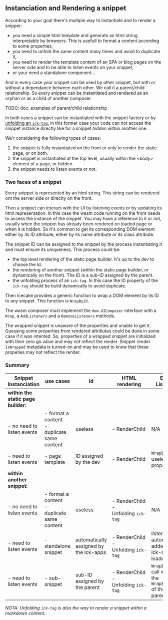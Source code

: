 ## Instanciation and Rendering a snippet

According to your goal there's multiple way to instantiate and to render a snipper: 

- you need a simple html template and generate an html string interpretable by browsers. This is usefull to format a content according to some properties,
- you need to unfold the same content many times and avoid to duplicate it,
- you need to render the template content of an SPA or blog pages on the server side and to be able to listen events on your snippet,
- or your need a standalone component...

And in every case your snippet can be used by other snippet, but with or without a dependance between each other. We call it a parent/child relationship. So every snippet can be instantiated and rendered as an orphan or as a child of another composer.

TODO: doc: examples of parent/child relationship

In both cases a snippet can be instantiated with the snippet factory or by [unfolding an `ick-tag`], in this former case your code can not access the snippet instance directly like for a snippet _hidden_ within another one.

We'r considering the following types of cases:

1. the snippet is fully instantiated on the front or only to render the static page, or on both.
1. the snippet is instantiated at the top level, usually within the &lt;body&gt; element of a page, or hidden.
1. the snippet needs to listen events or not.


### Two faces of a snippet

Every snippet is represented by an html string. This string can be rendered ont the server side or direclty on the front. 

Then a snippet can interact with the UI by listening events or by updating its html representation. In this case the wasm code running on the front needs to access the instance of the snippet. You may have a reference to it or not, usually when the snippet has already been rendered on loaded page or when it is hidden. So it's common to get its corresponding DOM element either by its ID attribute, either by its name attribute or its class attribute. 

The snippet ID can be assigned to the snippet by the process instantiating it and must ensure its uniqueness. This process could be:
- the top level rendering of the static page builder. It's up to the dev to choose the Id.
- the rendering of another snippet (within the static page builder, or dynamically on the front). The ID is a sub-ID assigned by the parent.
- the unfolding process of an `ick-tag`. In this case the ID property of the `ick-tag` should be build dynamically to avoid duplicate.

Then Icecake provides a generic function to wrap a DOM element by its ID to any snippet. This function is `WrapById`. 

The wasm composer must implement the `dom.UIComposer` interface with a `Wrap`, a `AddListeners` and a `RemoveListeners` methods.

The wrapped snippet is unaware of the properties and unable to get it. Guessing some properties from rendered attributes could be done in some case if it was intented. So, properties of a wrapped snippet are initialized with their zero go value and may not reflect the render. Snippet render `IsWrapped` metadata is turned-on and may be used to know that these propeties may not reflect the render.

### Summary

| Snippet Instanciation                    | use cases  | Id    | HTML rendering | Event Listening   | 
| -                                        | -          | -     | -                 | -                     |
| **within the static page builder:**
|   - no need to listen events             | - format a content<br>- duplicate same content | useless | - RenderChild | N/A
|   - need to listen events                | - page template | ID assigned by the dev | - RenderChild | `WrapById()`, useless properties. |
| **within another snippet:** 
|   - no need to listen events             | - format a content<br>- duplicate same content | useless | - RenderChild<br>- Unfolding&nbsp;`ick-tag` | N/A
|   - need to listen events                | - standalone snippet | automatically assigned by the ick-apps  | - RenderChild<br>- Unfolding&nbsp;`ick-tag` | listeners automatically added by the ick-app loader
|   - need to listen events                | - sub-snippet | sub-ID assigned by the parent | - RenderChild<br>- Unfolding&nbsp;`ick-tag` | `WrapById()` call within the `WrapById()` of the parent.

_NOTA: Unfolding `ick-tag` is also the way to render a snippet within a markdown content._

[unfolding an `ick-tag`]: https://icecake-framework.html/unfolding-ick-tag
